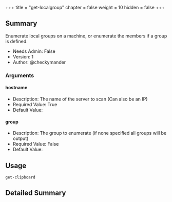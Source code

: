 +++
title = "get-localgroup"
chapter = false
weight = 10
hidden = false
+++

## Summary
Enumerate local groups on a machine, or enumerate the members if a group is defined.
  
- Needs Admin: False  
- Version: 1  
- Author: @checkymander  

### Arguments

#### hostname

- Description: The name of the server to scan (Can also be an IP)  
- Required Value: True  
- Default Value: 

#### group

- Description: The group to enumerate (if none specified all groups will be output)
- Required Value: False  
- Default Value: 

## Usage

```
get-clipboard
```


## Detailed Summary

